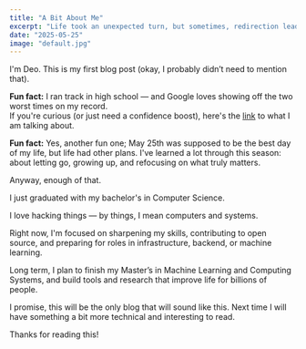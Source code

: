 ```yaml
---
title: "A Bit About Me"
excerpt: "Life took an unexpected turn, but sometimes, redirection leads to a deeper purpose."
date: "2025-05-25"
image: "default.jpg"
---
```




I'm Deo. This is my first blog post (okay, I probably didn’t need to mention that).

**Fun fact:** I ran track in high school — and Google loves showing off the two worst times on my record.  
If you're curious (or just need a confidence boost), here's the [link](https://www.directathletics.com/athletes/track/7611467.html) to what I am talking about.

**Fun fact:** Yes, another fun one; May 25th was supposed to be the best day of my life, but life had other plans.
I've learned a lot through this season: about letting go, growing up, and refocusing on what truly matters.

Anyway, enough of that.

I just graduated with my bachelor's in Computer Science.

I love hacking things — by things, I mean computers and systems.

Right now, I'm focused on sharpening my skills, contributing to open source, and preparing for roles in infrastructure, backend, or machine learning.

Long term, I plan to finish my Master’s in Machine Learning and Computing Systems, and build tools and research that improve life for billions of people.

I promise, this will be the only blog that will sound like this. Next time I will have something a bit more technical and interesting to read.

Thanks for reading this!



